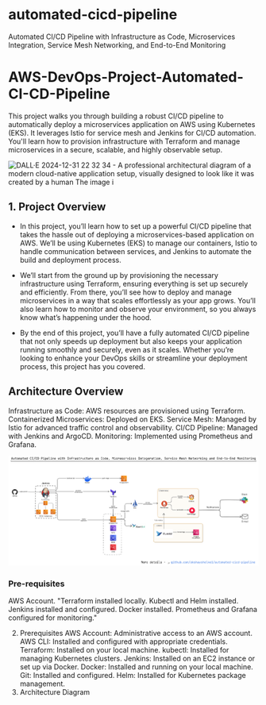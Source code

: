 # automated-cicd-pipeline
Automated CI/CD Pipeline with Infrastructure as Code, Microservices Integration, Service Mesh Networking, and End-to-End Monitoring

# AWS-DevOps-Project-Automated-CI-CD-Pipeline
This project walks you through building a robust CI/CD pipeline to automatically deploy a microservices application on AWS using Kubernetes (EKS). It leverages Istio for service mesh and Jenkins for CI/CD automation. You'll learn how to provision infrastructure with Terraform and manage microservices in a secure, scalable, and highly observable setup.

![DALL·E 2024-12-31 22 32 34 - A professional architectural diagram of a modern cloud-native application setup, visually designed to look like it was created by a human  The image i](https://github.com/user-attachments/assets/e066fdc5-ef2c-4e70-a1f7-353872007ff1)

## 1. Project Overview

- In this project, you’ll learn how to set up a powerful CI/CD pipeline that takes the hassle out of deploying a microservices-based application on AWS. We’ll be using Kubernetes (EKS) to manage our containers, Istio to handle communication between services, and Jenkins to automate the build and deployment process.

- We’ll start from the ground up by provisioning the necessary infrastructure using Terraform, ensuring everything is set up securely and efficiently. From there, you’ll see how to deploy and manage microservices in a way that scales effortlessly as your app grows. You’ll also learn how to monitor and observe your environment, so you always know what’s happening under the hood.

- By the end of this project, you’ll have a fully automated CI/CD pipeline that not only speeds up deployment but also keeps your application running smoothly and securely, even as it scales. Whether you’re looking to enhance your DevOps skills or streamline your deployment process, this project has you covered.


## Architecture Overview
Infrastructure as Code: AWS resources are provisioned using Terraform.
Containerized Microservices: Deployed on EKS.
Service Mesh: Managed by Istio for advanced traffic control and observability.
CI/CD Pipeline: Managed with Jenkins and ArgoCD.
Monitoring: Implemented using Prometheus and Grafana.

![Actual architecture diagram!](https://github.com/akshayshelke1/automated-cicd-pipeline/blob/main/architecture/architecture.png)

### Pre-requisites
AWS Account.
"Terraform installed locally.
Kubectl and Helm installed.
Jenkins installed and configured.
Docker installed.
Prometheus and Grafana configured for monitoring."


2. Prerequisites
AWS Account: Administrative access to an AWS account.
AWS CLI: Installed and configured with appropriate credentials.
Terraform: Installed on your local machine.
kubectl: Installed for managing Kubernetes clusters.
Jenkins: Installed on an EC2 instance or set up via Docker.
Docker: Installed and running on your local machine.
Git: Installed and configured.
Helm: Installed for Kubernetes package management.
3. Architecture Diagram
